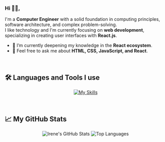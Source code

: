### Hi 👋🏻,

I'm a **Computer Engineer** with a solid foundation in computing principles, software architecture, and complex problem-solving.</br> I like technology and I'm currently focusing on **web development**, specializing in creating user interfaces with **React.js**.

- 🌱 I’m currently deepening my knowledge in the **React ecosystem**.
- 💬 Feel free to ask me about **HTML, CSS, JavaScript, and React**.

<br/>
 
## 🛠️ Languages and Tools I use
 
<p align="center">
  <a href="https://skillicons.dev">
    <img src="https://skillicons.dev/icons?i=html,css,js,react,redux,vscode&theme=light" alt="My Skills"/>
  </a>
</p>

<br/>
  
## 📈 My GitHub Stats

<p align="center">
  <img src="https://github-readme-stats.vercel.app/api?username=irenesj87&show_icons=true&hide=contribs&show=reviews,prs_merged&theme=vue&bg_color=00000000" alt="Irene's GitHub Stats" />
  <img src="https://github-readme-stats.vercel.app/api/top-langs/?username=irenesj87&layout=pie&theme=vue&bg_color=00000000" alt="Top Languages" />
</p>

<!---
irenesj87/irenesj87 is a ✨ special ✨ repository because its `README.md` (this file) appears on your GitHub profile.
You can click the Preview link to take a look at your changes.
--->
